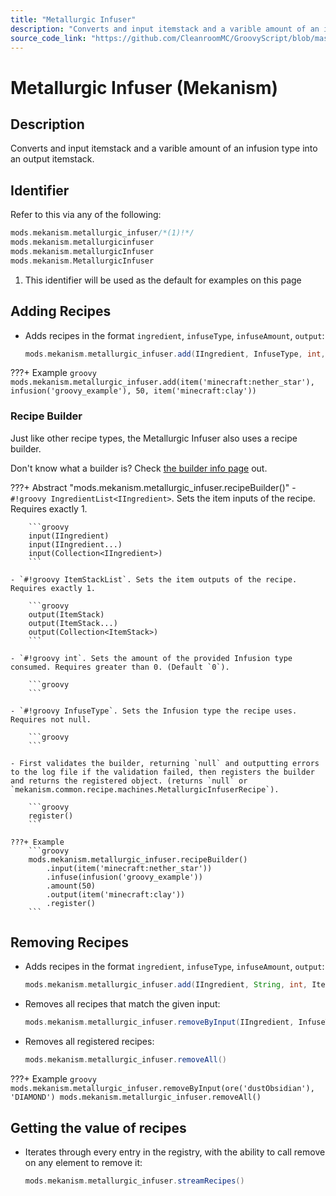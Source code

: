 ```yaml
---
title: "Metallurgic Infuser"
description: "Converts and input itemstack and a varible amount of an infusion type into an output itemstack."
source_code_link: "https://github.com/CleanroomMC/GroovyScript/blob/master/src/main/java/com/cleanroommc/groovyscript/compat/mods/mekanism/MetallurgicInfuser.java"
---
```


# Metallurgic Infuser (Mekanism)

## Description

Converts and input itemstack and a varible amount of an infusion type into an output itemstack.

## Identifier

Refer to this via any of the following:

```groovy hl_lines="1"
mods.mekanism.metallurgic_infuser/*(1)!*/
mods.mekanism.metallurgicinfuser
mods.mekanism.metallurgicInfuser
mods.mekanism.MetallurgicInfuser
```

1. This identifier will be used as the default for examples on this page

## Adding Recipes

- Adds recipes in the format `ingredient`, `infuseType`, `infuseAmount`, `output`:

    ```groovy
    mods.mekanism.metallurgic_infuser.add(IIngredient, InfuseType, int, ItemStack)
    ```

???+ Example
    ```groovy
    mods.mekanism.metallurgic_infuser.add(item('minecraft:nether_star'), infusion('groovy_example'), 50, item('minecraft:clay'))
    ```

### Recipe Builder

Just like other recipe types, the Metallurgic Infuser also uses a recipe builder.

Don't know what a builder is? Check [the builder info page](../../../groovy/builder.md) out.

???+ Abstract "mods.mekanism.metallurgic_infuser.recipeBuilder()"
    - `#!groovy IngredientList<IIngredient>`. Sets the item inputs of the recipe. Requires exactly 1.

        ```groovy
        input(IIngredient)
        input(IIngredient...)
        input(Collection<IIngredient>)
        ```

    - `#!groovy ItemStackList`. Sets the item outputs of the recipe. Requires exactly 1.

        ```groovy
        output(ItemStack)
        output(ItemStack...)
        output(Collection<ItemStack>)
        ```

    - `#!groovy int`. Sets the amount of the provided Infusion type consumed. Requires greater than 0. (Default `0`).

        ```groovy
        ```

    - `#!groovy InfuseType`. Sets the Infusion type the recipe uses. Requires not null.

        ```groovy
        ```

    - First validates the builder, returning `null` and outputting errors to the log file if the validation failed, then registers the builder and returns the registered object. (returns `null` or `mekanism.common.recipe.machines.MetallurgicInfuserRecipe`).

        ```groovy
        register()
        ```

    ???+ Example
        ```groovy
        mods.mekanism.metallurgic_infuser.recipeBuilder()
            .input(item('minecraft:nether_star'))
            .infuse(infusion('groovy_example'))
            .amount(50)
            .output(item('minecraft:clay'))
            .register()
        ```



## Removing Recipes

- Adds recipes in the format `ingredient`, `infuseType`, `infuseAmount`, `output`:

    ```groovy
    mods.mekanism.metallurgic_infuser.add(IIngredient, String, int, ItemStack)
    ```

- Removes all recipes that match the given input:

    ```groovy
    mods.mekanism.metallurgic_infuser.removeByInput(IIngredient, InfuseType)
    ```

- Removes all registered recipes:

    ```groovy
    mods.mekanism.metallurgic_infuser.removeAll()
    ```

???+ Example
    ```groovy
    mods.mekanism.metallurgic_infuser.removeByInput(ore('dustObsidian'), 'DIAMOND')
    mods.mekanism.metallurgic_infuser.removeAll()
    ```

## Getting the value of recipes

- Iterates through every entry in the registry, with the ability to call remove on any element to remove it:

    ```groovy
    mods.mekanism.metallurgic_infuser.streamRecipes()
    ```
